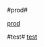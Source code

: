 #prod#

[prod](http://angehrn.etudiant-eemi.com/perso/prod/groupe1_dharcourt_angehrn)

#test#
[test](http://angehrn.etudiant-eemi.com/perso/test/groupe1_dharcourt_angehrn)
